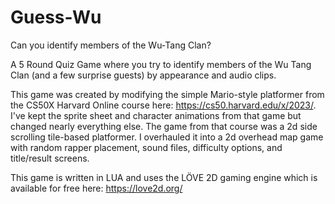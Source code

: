 # Guess-Wu
Can you identify members of the Wu-Tang Clan?

A 5 Round Quiz Game where you try to identify members of the Wu Tang Clan 
(and a few surprise guests) by appearance and audio clips.

This game was created by modifying the simple Mario-style platformer from the 
CS50X Harvard Online course here: https://cs50.harvard.edu/x/2023/. 
I've kept the sprite sheet and character animations from that game but changed 
nearly everything else. The game from that course was a 2d side scrolling 
tile-based platformer. I overhauled it into a 2d overhead map game with 
random rapper placement, sound files, difficulty options, and title/result screens.

This game is written in LUA and uses the LÖVE 2D gaming engine which is 
available for free here: https://love2d.org/
